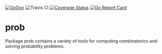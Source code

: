 [![GoDoc](https://godoc.org/github.com/sbrow/prob/combin?status.svg)](https://godoc.org/github.com/sbrow/prob/combin) ![Travis CI](https://travis-ci.org/sbrow/prob.svg?branch=master) [![Coverage Status](https://coveralls.io/repos/github/sbrow/prob/badge.svg?branch=master)](https://coveralls.io/github/sbrow/prob?branch=master) [![Go Report Card](https://goreportcard.com/badge/github.com/sbrow/prob)](https://goreportcard.com/report/github.com/sbrow/prob)

# prob
Package prob contains a variety of tools for computing combinatorics and
solving probability problems.
